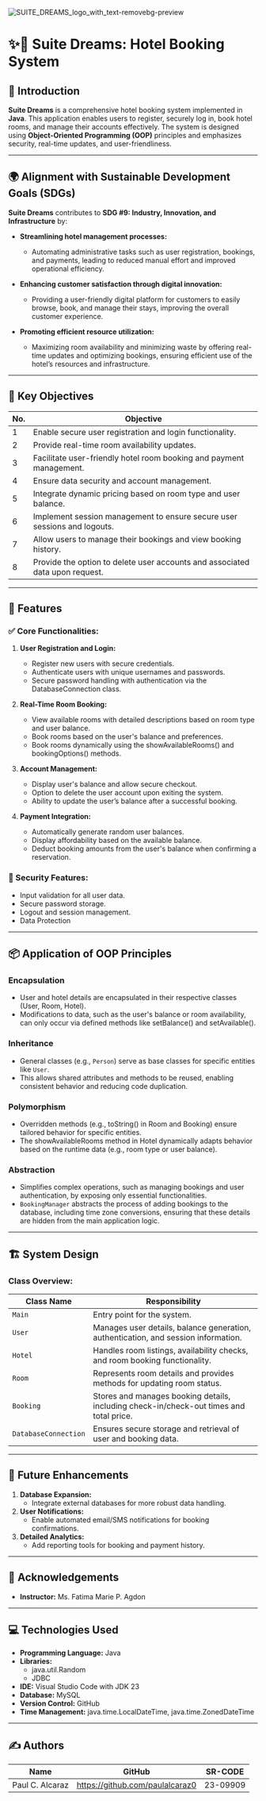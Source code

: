 
![SUITE_DREAMS_logo_with_text-removebg-preview](https://github.com/user-attachments/assets/63be29c6-99a1-4dd9-a09e-1e68b656255a)


# ✨🏨 Suite Dreams: Hotel Booking System

## 🌙 Introduction
**Suite Dreams** is a comprehensive hotel booking system implemented in **Java**. This application enables users to register, securely log in, book hotel rooms, and manage their accounts effectively. The system is designed using **Object-Oriented Programming (OOP)** principles and emphasizes security, real-time updates, and user-friendliness.

---

## 🌍 Alignment with Sustainable Development Goals (SDGs)

**Suite Dreams** contributes to **SDG #9: Industry, Innovation, and Infrastructure** by:

- **Streamlining hotel management processes:**
  - Automating administrative tasks such as user registration, bookings, and payments, leading to reduced manual effort and improved operational efficiency.

- **Enhancing customer satisfaction through digital innovation:**
  - Providing a user-friendly digital platform for customers to easily browse, book, and manage their stays, improving the overall customer experience.

- **Promoting efficient resource utilization:**
  - Maximizing room availability and minimizing waste by offering real-time updates and optimizing bookings, ensuring efficient use of the hotel’s resources and infrastructure.


---

## 🔑 Key Objectives
| **No.** | **Objective** |
|---------|---------------|
| 1       | Enable secure user registration and login functionality. |
| 2       | Provide real-time room availability updates. |
| 3       | Facilitate user-friendly hotel room booking and payment management. |
| 4       | Ensure data security and account management. |
| 5       | Integrate dynamic pricing based on room type and user balance. |
| 6       | Implement session management to ensure secure user sessions and logouts. |
| 7       | Allow users to manage their bookings and view booking history. |
| 8       | Provide the option to delete user accounts and associated data upon request. |
---

## 🚀 Features

### ✅ Core Functionalities:
1. **User Registration and Login:**
   - Register new users with secure credentials.
   - Authenticate users with unique usernames and passwords.
   - Secure password handling with authentication via the DatabaseConnection class.

2. **Real-Time Room Booking:**
   - View available rooms with detailed descriptions based on room type and user balance.
   - Book rooms based on the user's balance and preferences.
   - Book rooms dynamically using the showAvailableRooms() and bookingOptions() methods.


3. **Account Management:**
   - Display user's balance and allow secure checkout.
   - Option to delete the user account upon exiting the system.
   - Ability to update the user’s balance after a successful booking.

4. **Payment Integration:**
   - Automatically generate random user balances.
   - Display affordability based on the available balance.
   - Deduct booking amounts from the user's balance when confirming a reservation.

### 🔐 Security Features:
- Input validation for all user data.
- Secure password storage.
- Logout and session management.
- Data Protection

---

## 📦 Application of OOP Principles

### Encapsulation
- User and hotel details are encapsulated in their respective classes (User, Room, Hotel).
- Modifications to data, such as the user's balance or room availability, can only occur via defined methods like setBalance() and setAvailable().

### Inheritance
- General classes (e.g., `Person`) serve as base classes for specific entities like `User`.
- This allows shared attributes and methods to be reused, enabling consistent behavior and reducing code duplication.

### Polymorphism
- Overridden methods (e.g., toString() in Room and Booking) ensure tailored behavior for specific entities.
- The showAvailableRooms method in Hotel dynamically adapts behavior based on the runtime data (e.g., room type or user balance).

### Abstraction
- Simplifies complex operations, such as managing bookings and user authentication, by exposing only essential functionalities.
- `BookingManager` abstracts the process of adding bookings to the database, including time zone conversions, ensuring that these details are hidden from the main application logic.

---

## 🏗 System Design

### Class Overview:
| **Class Name**          | **Responsibility**                |
|-------------------------|------------------------------------|
| `Main`                  | Entry point for the system.       |
| `User`                  | Manages user details, balance generation, authentication, and session information.|
| `Hotel`                 | Handles room listings, availability checks, and room booking functionality. |
| `Room`                  | Represents room details and provides methods for updating room status. |
| `Booking`               | Stores and manages booking details, including check-in/check-out times and total price. |
| `DatabaseConnection`    | Ensures secure storage and retrieval of user and booking data. |

---

## 🚧 Future Enhancements

1. **Database Expansion:**
   - Integrate external databases for more robust data handling.
2. **User Notifications:**
   - Enable automated email/SMS notifications for booking confirmations.
3. **Detailed Analytics:**
   - Add reporting tools for booking and payment history.

---

## 🤝 Acknowledgements
- **Instructor:** Ms. Fatima Marie P. Agdon  

---

## 💻 Technologies Used

- **Programming Language:** Java
- **Libraries:** 
  - java.util.Random
  - JDBC
- **IDE:** Visual Studio Code with JDK 23
- **Database:** MySQL
- **Version Control:** GitHub
- **Time Management:** java.time.LocalDateTime, java.time.ZonedDateTime

---

## ✍️ Authors
| **Name**            | **GitHub**                           | **SR-CODE**|
|---------------------|--------------------------------------|------------|
| Paul C. Alcaraz     |  https://github.com/paulalcaraz0     | 23-09909   |
